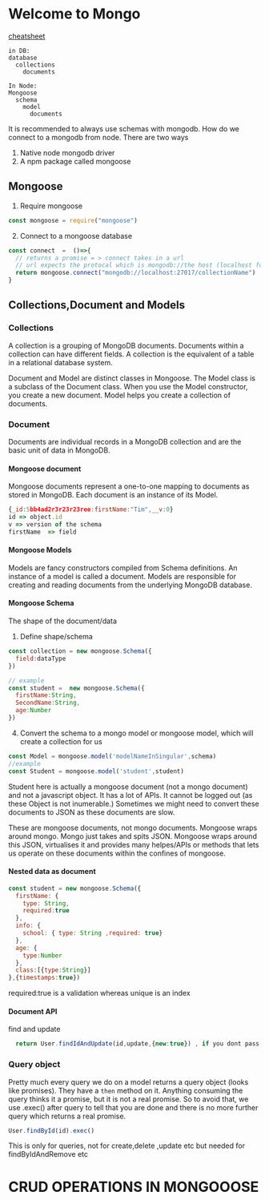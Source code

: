 # Welcome to Mongo

[cheatsheet](https://www.mongodb.com/developer/quickstart/cheat-sheet/)

```
in DB:
database
  collections
    documents

In Node:
Mongoose
  schema
    model
      documents
```

It is recommended to always use schemas with mongodb.
How do we connect to a mongodb from node. There are two ways
1. Native node mongodb driver
2. A npm package called mongoose

## Mongoose
1. Require mongoose
```js
const mongoose = require("mongoose")
```
2. Connect to a mongoose database
```js
const connect  =  ()=>{
  // returns a promise = > connect takes in a url
  // url expects the protocal which is mongodb://the host (localhost for machine)/databaseName
  return mongoose.connect("mongodb://localhost:27017/collectionName") 
}
```

## Collections,Document and Models

### Collections

A collection is a grouping of MongoDB documents. Documents within a collection can have different fields. A collection is the equivalent of a table in a relational database system.

Document and Model are distinct classes in Mongoose. The Model class is a subclass of the Document class. When you use the Model constructor, you create a new document. Model helps you create a collection of documents.

### Document

Documents are individual records in a MongoDB collection and are the basic unit of data in MongoDB.

#### Mongoose document

Mongoose documents represent a one-to-one mapping to documents as stored in MongoDB. Each document is an instance of its Model.

```js
{_id:5bb4ad2r3r23r23ree:firstName:"Tim",__v:0}
id => object.id
v => version of the schema
firstName  => field
```

#### Mongoose Models
Models are fancy constructors compiled from Schema definitions. An instance of a model is called a document. Models are responsible for creating and reading documents from the underlying MongoDB database.


#### Mongoose Schema
The shape of the document/data

1. Define shape/schema
```js
const collection = new mongoose.Schema({
  field:dataType
})

// example
const student =  new mongoose.Schema({
  firstName:String,
  SecondName:String,
  age:Number
})
```

4. Convert the schema to a mongo model or mongoose model, which will create a collection for us
```js
const Model = mongoose.model('modelNameInSingular',schema)
//example
const Student = mongoose.model('student',student)
```

Student here is actually a mongoose document (not a mongo document) and not a javascript object. It has a lot of APIs. It cannot be logged out (as these Object is not inumerable.)
Sometimes we might need to convert these documents to JSON as these documents are slow.

These are mongoose documents, not mongo documents. Mongoose wraps around mongo. Mongo just takes and spits JSON. Mongoose wraps around this JSON, virtualises it and provides many helpes/APIs or methods that lets us operate on these documents within the confines of mongoose.

#### Nested data as document

```js
const student = new mongoose.Schema({
  firstName: {
    type: String,
    required:true
  },
  info: {
    school: { type: String ,required: true}
  },
  age: {
    type:Number
  },
  class:[{type:String}]
},{timestamps:true})

```
required:true is a validation whereas unique is an index

#### Document API

find and update

```js
  return User.findIdAndUpdate(id,update,{new:true}) , if you dont pass in the option new:true, it will update and still give you the old object before update.
```

### Query object
Pretty much every query we do on a model returns a query object (looks like promises). They have a `then` method on it. Anything consuming the query thinks it a promise, but it is not a real promise. So  to avoid that, we use .exec() after query to tell that you are done and there is no more further query which returns a real promise.

```js
User.findById(id).exec()
```

This is only for queries, not for create,delete ,update etc but needed for findByIdAndRemove etc

# CRUD OPERATIONS IN MONGOOOSE